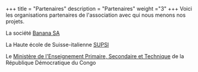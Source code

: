 +++
title = "Partenaires"
description = "Partenaires"
weight ="3"
+++
Voici les organisations partenaires de l'association avec qui nous menons nos projets.

La société [Banana SA](https://www.banana.ch/fr/societe)

La Haute école de Suisse-italienne [SUPSI](https://www.supsi.ch/home.html)

Le [Ministère de l'Enseignement Primaire, Secondaire et Technique](https://www.eduquepsp.education/v1/) de la République Démocratique du Congo